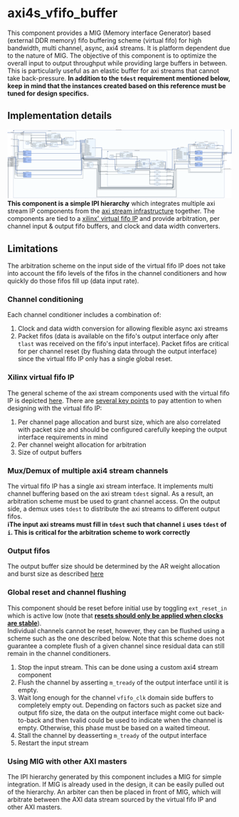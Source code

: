 # axi4s_vfifo_buffer
This component provides a MIG (Memory interface Generator) based (external DDR memory) fifo buffering scheme (virtual fifo) for high bandwidth, multi channel, async, axi4 streams. It is platform dependent due to the nature of MIG. The objective of this component is to optimize the overall input to output throughput while providing large buffers in between. This is particularly useful as an elastic buffer for axi streams that cannot take back-pressure. **In addition to the `tdest` requirement mentioned below, keep in mind that the instances created based on this reference must be tuned for design specifics.**

## Implementation details
![Block diagram](./axi4s_vfifo_buffer.png)
**This component is a simple IPI hierarchy** which integrates multiple axi stream IP components from the [axi stream infrastructure](../../../../../docs/xilinx/axi4_stream/pg085-axi4stream-infrastructure.pdf) together. The components are tied to a [xilinx' virtual fifo IP](../../../../../docs/xilinx/axi_vfifo_controller/pg038_axi_vfifo_ctrl.pdf) and provide arbitration, per channel input & output fifo buffers, and clock and data width converters.

## Limitations
The arbitration scheme on the input side of the virtual fifo IP does not take into account the fifo levels of the fifos in the channel conditioners and how quickly do those fifos fill up (data input rate).

### Channel conditioning
Each channel conditioner includes a combination of:
1. Clock and data width conversion for allowing flexible async axi streams
2. Packet fifos (data is available on the fifo's output interface only after `tlast` was received on the fifo's input interface). Packet fifos are critical for per channel reset (by flushing data through the output interface) since the virtual fifo IP only has a single global reset.

### Xilinx virtual fifo IP
The general scheme of the axi stream components used with the virtual fifo IP is depicted [here](../../../../../docs/xilinx/axi_vfifo_controller/pg038_axi_vfifo_ctrl.pdf#page=8). There are [several key points](../../../../../docs/xilinx/axi_vfifo_controller/pg038_axi_vfifo_ctrl.pdf#page=29) to pay attention to when designing with the virtual fifo IP:
1. Per channel page allocation and burst size, which are also correlated with packet size and should be configured carefully keeping the output interface requirements in mind
2. Per channel weight allocation for arbitration
3. Size of output buffers

### Mux/Demux of multiple axi4 stream channels
The virtual fifo IP has a single axi stream interface. It implements multi channel buffering based on the axi stream `tdest` signal. As a result, an arbitration scheme must be used to grant channel access. On the output side, a demux uses `tdest` to distribute the axi streams to different output fifos.\
**:information_source:The input axi streams must fill in `tdest` such that channel `i` uses `tdest` of `i`. This is critical for the arbitration scheme to work correctly**

### Output fifos
The output buffer size should be determined by the AR weight allocation and burst size as described [here](#xilinx-virtual-fifo-ip)

### Global reset and channel flushing
This component should be reset before initial use by toggling `ext_reset_in` which is active low (note that **[resets should only be applied when clocks are stable](https://support.xilinx.com/s/question/0D52E00006hpgGfSAI/builtin-fifo-reset?language=en_US)**).\
Individual channels cannot be reset, however, they can be flushed using a scheme such as the one described below. Note that this scheme does not guarantee a complete flush of a given channel since residual data can still remain in the channel conditioners.
1. Stop the input stream. This can be done using a custom axi4 stream component
2. Flush the channel by asserting `m_tready` of the output interface until it is empty.
3. Wait long enough for the channel `vfifo_clk` domain side buffers to completely empty out. Depending on factors such as packet size and output fifo size, the data on the output interface might come out back-to-back and then tvalid could be used to indicate when the channel is empty. Otherwise, this phase must be based on a waited timeout.
4. Stall the channel by deasserting `m_tready` of the output interface
5. Restart the input stream

### Using MIG with other AXI masters
The IPI hierarchy generated by this component includes a MIG for simple integration. If MIG is already used in the design, it can be easily pulled out of the hierarchy. An arbiter can then be placed in front of MIG, which will arbitrate between the AXI data stream sourced by the virtual fifo IP and other AXI masters.
